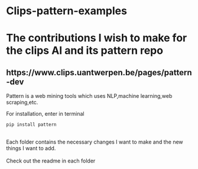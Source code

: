 # Clips-pattern-examples
<h1>The contributions I wish to make for the clips AI and its pattern repo</h1>
<h2>https://www.clips.uantwerpen.be/pages/pattern-dev</h2>
Pattern is a web mining tools which uses NLP,machine learning,web scraping,etc.


For installation, enter in terminal



```
pip install pattern
```

<br>Each folder contains the necessary changes I want to make and the new things I want to add.</br>
<br>Check out the readme in each folder</br>


